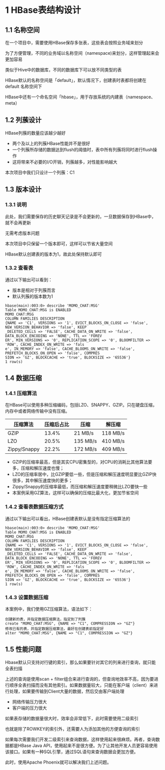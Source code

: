 # 1 HBase表结构设计

## 1.1 名称空间
在一个项目中，需要使用HBase保存多张表，这些表会按照业务域来划分

为了方便管理，不同的业务域以名称空间（namespace)来划分，这样管理起来会更加容易

类似于Hive中的数据库，不同的数据库下可以放不同类型的表

HBase默认的名称空间是「default」，默认情况下，创建表时表都将创建在 default 名称空间下

HBase中还有一个命名空间「hbase」，用于存放系统的内建表（namespace、meta）

## 1.2 列蔟设计
HBase列蔟的数量应该越少越好
- 两个及以上的列蔟HBase性能并不是很好
- 一个列蔟所存储的数据达到flush的阈值时，表中所有列蔟将同时进行flush操作
- 这将带来不必要的I/O开销，列蔟越多，对性能影响越大

本次项目中我们只设计一个列蔟：C1

## 1.3 版本设计

### 1.3.1 说明
此处，我们需要保存的历史聊天记录是不会更新的，一旦数据保存到HBase中，就不会再更新

无需考虑版本问题

本次项目中只保留一个版本即可，这样可以节省大量空间

HBase默认创建表的版本为1，故此处保持默认即可

### 1.3.2 查看表
通过以下输出可以看到：
- 版本是相对于列蔟而言
- 默认列蔟的版本数为1
``` 
hbase(main):003:0> describe 'MOMO_CHAT:MSG'
Table MOMO_CHAT:MSG is ENABLED                                                                         
MOMO_CHAT:MSG                                                                                          
COLUMN FAMILIES DESCRIPTION                                                                            
{NAME => 'C1', VERSIONS => '1', EVICT_BLOCKS_ON_CLOSE => 'false', NEW_VERSION_BEHAVIOR => 'false', KEEP
_DELETED_CELLS => 'FALSE', CACHE_DATA_ON_WRITE => 'false', DATA_BLOCK_ENCODING => 'NONE', TTL => 'FOREV
ER', MIN_VERSIONS => '0', REPLICATION_SCOPE => '0', BLOOMFILTER => 'ROW', CACHE_INDEX_ON_WRITE => 'fals
e', IN_MEMORY => 'false', CACHE_BLOOMS_ON_WRITE => 'false', PREFETCH_BLOCKS_ON_OPEN => 'false', COMPRES
SION => 'GZ', BLOCKCACHE => 'true', BLOCKSIZE => '65536'}                                              
1 row(s)
```

## 1.4 数据压缩

### 1.4.1 压缩算法
在HBase可以使用多种压缩编码，包括LZO、SNAPPY、GZIP。只在硬盘压缩，内存中或者网络传输中没有压缩。

| 压缩算法    | 压缩后占比   | 压缩  | 解压缩
| --- | --- | --- | ---
| GZIP    | 13.4%   | 21 MB/s | 118 MB/s
| LZO | 20.5%   | 135 MB/s    | 410 MB/s
| Zippy/Snappy    | 22.2%   | 172 MB/s    | 409 MB/s

- GZIP的压缩率最高，但是其实CPU密集型的，对CPU的消耗比其他算法要多，压缩和解压速度也慢；
- LZO的压缩率居中，比GZIP要低一些，但是压缩和解压速度明显要比GZIP快很多，其中解压速度快的更多；
- Zippy/Snappy的压缩率最低，而压缩和解压速度要稍微比LZO要快一些
- 本案例采用GZ算法，这样可以确保的压缩比最大化，更加节省空间

### 1.4.2 查看表数据压缩方式
通过以下输出可以看出，HBase创建表默认是没有指定压缩算法的
``` 
hbase(main):003:0> describe 'MOMO_CHAT:MSG'
Table MOMO_CHAT:MSG is ENABLED                                                                         
MOMO_CHAT:MSG                                                                                          
COLUMN FAMILIES DESCRIPTION                                                                            
{NAME => 'C1', VERSIONS => '1', EVICT_BLOCKS_ON_CLOSE => 'false', NEW_VERSION_BEHAVIOR => 'false', KEEP
_DELETED_CELLS => 'FALSE', CACHE_DATA_ON_WRITE => 'false', DATA_BLOCK_ENCODING => 'NONE', TTL => 'FOREV
ER', MIN_VERSIONS => '0', REPLICATION_SCOPE => '0', BLOOMFILTER => 'ROW', CACHE_INDEX_ON_WRITE => 'fals
e', IN_MEMORY => 'false', CACHE_BLOOMS_ON_WRITE => 'false', PREFETCH_BLOCKS_ON_OPEN => 'false', COMPRES
SION => 'GZ', BLOCKCACHE => 'true', BLOCKSIZE => '65536'}                                              
1 row(s)
```

### 1.4.3 设置数据压缩
本案例中，我们使用GZ压缩算法，语法如下：
``` 
创建新的表，并指定数据压缩算法，指定到了列簇
create "MOMO_CHAT:MSG", {NAME => "C1", COMPRESSION => "GZ"}
修改已有的表，并指定数据压缩算法，最好在创建表前指定好
alter "MOMO_CHAT:MSG", {NAME => "C1", COMPRESSION => "GZ"}
```

## 1.5 性能问题
Hbase默认只支持对行键的索引，那么如果要针对其它的列来进行查询，就只能全表扫描

上述的查询是使用scan + filter组合来进行查询的，但查询地效率不高，因为要进行顺序全表扫描而没有其他索引。如果数据量较大，只能在客户端（client）来进行处理，如果要传输到Client大量的数据，然后交由客户端处理
- 网络传输压力很大
- 客户端的压力很大

如果表存储的数据量很大时，效率会非常低下，此时需要使用二级索引

也就是除了ROWKEY的索引外，还需要人为添加其他的方便查询的索引

如果每次需要我们开发二级索引来查询数据，这样使用起来很麻烦。再者，查询数据都是HBase Java API，使用起来不是很方便。为了让其他开发人员更容易使用该接口。如果有一种SQL引擎，通过SQL语句来查询数据会更加方便。

此时，使用Apache Phoenix就可以解决我们上述问题。

